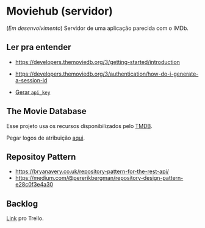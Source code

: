 # Moviehub (servidor)
(_Em desenvolvimento_) Servidor de uma aplicação parecida com o IMDb.

## Ler pra entender
- https://developers.themoviedb.org/3/getting-started/introduction

- https://developers.themoviedb.org/3/authentication/how-do-i-generate-a-session-id

- [Gerar `api_key`](https://www.themoviedb.org/settings/api)

## The Movie Database
Esse projeto usa os recursos disponibilizados pelo [TMDB](https://www.themoviedb.org/about/).

Pegar logos de atribuição [aqui](https://www.themoviedb.org/about/logos-attribution).

## Repositoy Pattern
- https://bryanavery.co.uk/repository-pattern-for-the-rest-api/
- https://medium.com/@pererikbergman/repository-design-pattern-e28c0f3e4a30

## Backlog
[Link](https://trello.com/b/6Pps0G5O/moviehub) pro Trello.
